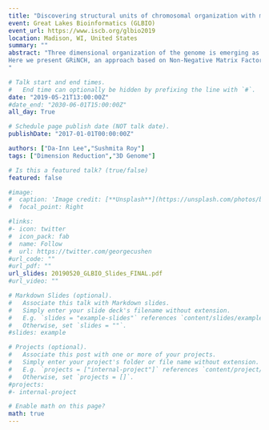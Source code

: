 ```yaml
---
title: "Discovering structural units of chromosomal organization with matrix factorization and graph regularization"
event: Great Lakes Bioinformatics (GLBIO)
event_url: https://www.iscb.org/glbio2019
location: Madison, WI, United States
summary: ""
abstract: "Three dimensional organization of the genome is emerging as an important determinant of cell-type specific expression and is implicated in many diseases, including cancer (Bouwman & de Laat 2015). Hi-C is a type of high-throughput chromosome conformation capture (3C) assay which can be used to study the three-dimensional organization of chromosomes (Lieberman-Aiden et al. 2009).  Analysis of Hi-C data can reconstruct the building blocks that give rise to or result from the organizational principles of the genome: topologically associating domains (TADs), transcriptionally active compartments, chromatin loops, chromosomal territories (Gibcus & Dekker 2013). Recent studies comparing TAD-finding methods (Forcato et al. 2017, Dali & Blanchette 2017) found the methods to vary significantly in their replicability and stability across sequence depth, sparsity, and resolution of the input data, suggesting the need for more robust methods. <br><br>
Here we present GRiNCH, an approach based on Non-Negative Matrix Factorization (NMF) to identify organizational units of chromosomes from Hi-C data. NMF is a powerful dimensionality-reduction technique that can recover low-dimensional representations of images, texts, and biological data (Lee & Seung 2000). GRiNCH extends the NMF framework by using a graph regularization term that (Cai et al. 2011) encourages nearby genomic regions in similar chromatin state or with similar insulator binding pattern to converge to a similar low-dimensional state. Our results show that GRiNCH can recover clusters with TAD-like properties whose boundaries show a significant association with the presence of CTCF binding. Compared to existing TAD-finding methods, GRiNCH clusters are more stable to sparse and low-depth Hi-C datasets. Finally, through a matrix completion process, GRiNCH can impute missing interaction counts and offer a smoothed Hi-C matrix comparable in quality to smoothing process employed by methods like HiCRep (Yang et al. 2017). Taken together, GRiNCH offers a promising approach to mining biologically meaningful structural domains of the genome.
"

# Talk start and end times.
#   End time can optionally be hidden by prefixing the line with `#`.
date: "2019-05-21T13:00:00Z"
#date_end: "2030-06-01T15:00:00Z"
all_day: True

# Schedule page publish date (NOT talk date).
publishDate: "2017-01-01T00:00:00Z"

authors: ["Da-Inn Lee","Sushmita Roy"]
tags: ["Dimension Reduction","3D Genome"]

# Is this a featured talk? (true/false)
featured: false

#image:
#  caption: 'Image credit: [**Unsplash**](https://unsplash.com/photos/bzdhc5b3Bxs)'
#  focal_point: Right

#links:
#- icon: twitter
#  icon_pack: fab
#  name: Follow
#  url: https://twitter.com/georgecushen
#url_code: ""
#url_pdf: ""
url_slides: 20190520_GLBIO_Slides_FINAL.pdf 
#url_video: ""

# Markdown Slides (optional).
#   Associate this talk with Markdown slides.
#   Simply enter your slide deck's filename without extension.
#   E.g. `slides = "example-slides"` references `content/slides/example-slides.md`.
#   Otherwise, set `slides = ""`.
#slides: example

# Projects (optional).
#   Associate this post with one or more of your projects.
#   Simply enter your project's folder or file name without extension.
#   E.g. `projects = ["internal-project"]` references `content/project/deep-learning/index.md`.
#   Otherwise, set `projects = []`.
#projects:
#- internal-project

# Enable math on this page?
math: true
---
```

